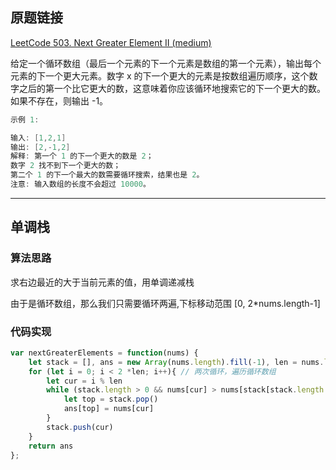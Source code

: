 ## 原题链接

[LeetCode 503. Next Greater Element II (medium)](https://leetcode-cn.com/problems/next-greater-element-ii/)

给定一个循环数组（最后一个元素的下一个元素是数组的第一个元素），输出每个元素的下一个更大元素。数字 x 的下一个更大的元素是按数组遍历顺序，这个数字之后的第一个比它更大的数，这意味着你应该循环地搜索它的下一个更大的数。如果不存在，则输出 -1。

```cpp
示例 1:

输入: [1,2,1]
输出: [2,-1,2]
解释: 第一个 1 的下一个更大的数是 2；
数字 2 找不到下一个更大的数；
第二个 1 的下一个最大的数需要循环搜索，结果也是 2。
注意: 输入数组的长度不会超过 10000。

```

---

## 单调栈

### 算法思路

求右边最近的大于当前元素的值，用单调递减栈

由于是循环数组，那么我们只需要循环两遍,下标移动范围 [0, 2*nums.length-1]

### 代码实现

```javascript
var nextGreaterElements = function(nums) {
    let stack = [], ans = new Array(nums.length).fill(-1), len = nums.length
    for (let i = 0; i < 2 *len; i++){ // 两次循环，遍历循环数组
        let cur = i % len
        while (stack.length > 0 && nums[cur] > nums[stack[stack.length -1]]){
            let top = stack.pop()
            ans[top] = nums[cur]
        }
        stack.push(cur)
    }
    return ans
};
```
